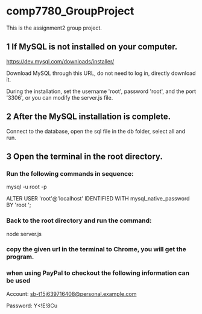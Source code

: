 # comp7780_GroupProject
This is the assignment2 group project.

## 1 If MySQL is not installed on your computer.
https://dev.mysql.com/downloads/installer/

Download MySQL through this URL, do not need to log in, directly download it.

During the installation, set the username 'root', password 'root', and the 
port '3306', or you can modify the server.js file.

## 2 After the MySQL installation is complete.
Connect to the database, open the sql file in the db folder, 
select all and run.

## 3 Open the terminal in the root directory.
### Run the following commands in sequence:
mysql -u root -p

ALTER USER 'root'@'localhost' IDENTIFIED WITH mysql_native_password BY 'root
';

### Back to the root directory and run the command:
node server.js

### copy the given url in the terminal to Chrome, you will get the program.

### when using PayPal to checkout the following information can be used

Account: sb-t15j639716408@personal.example.com

Password: Y<!E!8Cu